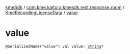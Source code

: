 [kmeSdk](../../index.md) / [com.kme.kaltura.kmesdk.rest.response.room](../index.md) / [KmeRecordingLicenseData](index.md) / [value](./value.md)

# value

`@SerializedName("value") val value: `[`String`](https://kotlinlang.org/api/latest/jvm/stdlib/kotlin/-string/index.html)`?`